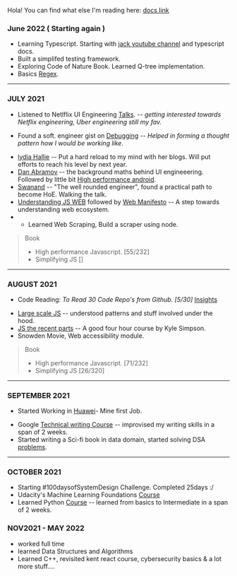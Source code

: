 Hola! You can find what else I'm reading here: [docs link](https://docs.google.com/document/d/1Nx2SMLDrlQ4Ii3z0qPFrRujTC9P6cv9zjYGRrVaSMTk/edit?usp=sharing)


### June 2022 ( Starting again )
- Learning Typescript. Starting with [jack youtube channel](https://www.youtube.com/c/JackHerrington/playlists) and typescript docs.
- Built a simplifed testing framework.
- Exploring Code of Nature Book. Learned Q-tree implementation.
- Basics [Regex](https://towardsdatascience.com/novice-to-advanced-regex-in-nine-minutes-or-less-6af45a1df8c8).

----


### JULY 2021

* Listened to Netlflix UI Engineering [Talks](https://www.youtube.com/channel/UCGGRRqAjPm6sL3-WGBDnKJA).
-- _getting interested towards Netflix engineering, Uber engineering still my fav._

* Found a soft. engineer gist on [Debugging](https://twitter.com/trptcolin/status/1129850896966406145)
-- _Helped in forming a thought pattern how I would be working like_. 
- [lydia Hallie](https://www.lydiahallie.io/) -- Put a hard reload to my mind with her blogs. Will put efforts to reach his level by next year.
-  [Dan Abramov](https://overreacted.io/the-elements-of-ui-engineering/) -- the background maths behind UI engineeering. Followed by little bit [High performance android](https://www.oreilly.com/library/view/high-performance-android/9781491913994/ch04.html).
- [Swanand](https://speakerdeck.com/swanandp/the-well-rounded-engineer?) -- "The well rounded engineer", found a practical path to become HoE. Walking the talk.
- [Understanding JS WEB](https://www.youtube.com/watch?v=aZqhRICne_M) followed by [Web Manifesto](https://extensiblewebmanifesto.org/)  -- A step towards understanding web ecosystem.
- * Learned Web Scraping, Build a scraper using node.

> Book
> - High performance Javascript. [55/232]
> - Simplifying JS []

---

### AUGUST 2021

* Code Reading: _To Read 30 Code Repo's from Github. [5/30]_ [Insights](https://docs.google.com/document/d/10IF331HoBMCrRnwa2R44EdcXk5tncqVpRBDLEPOyhOM/edit?usp=sharing)
- [Large scale JS](https://addyosmani.com/largescalejavascript/) -- understood patterns and stuff involved under the hood.
- [JS the recent parts](https://frontendmasters.com/teachers/kyle-simpson/) -- A good four hour course by Kyle Simpson. 
- Snowden Movie, Web accessibility module. 

> Book
> - High performance Javascript. [71/232]
> - Simplifying JS [26/320]


---
 
### SEPTEMBER 2021

* Started Working in [Huawei](https://www.huawei.com/en/)- Mine first Job. 
- Google [Technical writing Course](https://developers.google.com/tech-writing) -- improvised my writing skills in a span of 2 weeks.
- Started writing a Sci-fi book in data domain, started solving DSA [problems](https://github.com/sadanandpai/dsa-for-front-end-dev).
 
---

### OCTOBER 2021

- Starting #100daysofSystemDesign Challenge. Completed 25days :/
- Udacity's Machine Learning Foundations [Course](https://www.udacity.com/scholarships/aws-machine-learning-scholarship-program) 
- Learned Python [Course](https://frontendmasters.com/courses/intermediate-python/) -- learned from basics to Intermediate in a span of 2 weeks.


### NOV2021 - MAY 2022
- worked full time
- learned Data Structures and Algorithms
- Learned C++, revisited kent react course, cybersecurity basics & a lot more stuff....
